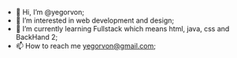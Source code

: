- 👋 Hi, I’m @yegorvon;
- 👀 I’m interested in web development and design;
- 🌱 I’m currently learning Fullstack which means html, java, css and BackHand 2;
- 📫 How to reach me yegorvon@gmail.com;

<!---
yegorvon/yegorvon is a ✨ special ✨ repository because its `README.md` (this file) appears on your GitHub profile.
You can click the Preview link to take a look at your changes.
--->
